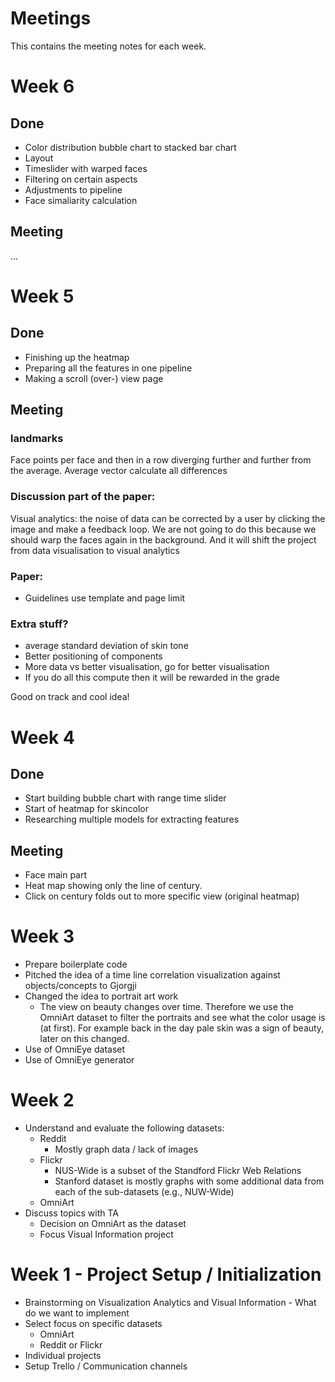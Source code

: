 # Meetings

This contains the meeting notes for each week.

# Week 6
## Done
- Color distribution bubble chart to stacked bar chart
- Layout
- Timeslider with warped faces
- Filtering on certain aspects
- Adjustments to pipeline
- Face simaliarity calculation

## Meeting
...

# Week 5
## Done
- Finishing up the heatmap
- Preparing all the features in one pipeline
- Making a scroll (over-) view page

## Meeting

### landmarks
Face points per face and then in a row diverging further and further from the average.
Average vector calculate all differences

### Discussion part of the paper:
Visual analytics: the noise of data can be corrected by a user by clicking the image and make a feedback loop. We are not going to do this because we should warp the faces again in the background. And it will shift the project from data visualisation to visual analytics

### Paper:
- Guidelines use template and page limit

### Extra stuff?
- average standard deviation of skin tone
- Better positioning of components
- More data vs better visualisation, go for better visualisation 
- If you do all this compute then it will be rewarded in the grade

Good on track and cool idea!

# Week 4
## Done
- Start building bubble chart with range time slider
- Start of heatmap for skincolor
- Researching multiple models for extracting features

## Meeting
- Face main part
- Heat map showing only the line of century. 
 - Click on century folds out to more specific view (original heatmap)

# Week 3
- Prepare boilerplate code
- Pitched the idea of a time line correlation visualization against objects/concepts to Gjorgji
- Changed the idea to portrait art work
  -  The view on beauty changes over time. Therefore we use the OmniArt dataset to filter the portraits and see what the color usage is (at first). For example back in the day pale skin was a sign of beauty, later on this changed.
- Use of OmniEye dataset
- Use of OmniEye generator

# Week 2

- Understand and evaluate the following datasets:
    - Reddit
        - Mostly graph data / lack of images
    - Flickr
        - NUS-Wide is a subset of the Standford Flickr Web Relations
        - Stanford dataset is mostly graphs with some additional data from each of the sub-datasets (e.g., NUW-Wide)
    - OmniArt
- Discuss topics with TA
    - Decision on OmniArt as the dataset
    - Focus Visual Information project

# Week 1 - Project Setup / Initialization

- Brainstorming on Visualization Analytics and Visual Information - What do we want to implement
- Select focus on specific datasets
    - OmniArt
    - Reddit or Flickr
- Individual projects
- Setup Trello / Communication channels
